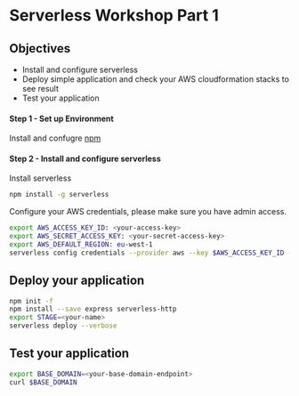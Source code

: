 # Serverless Workshop Part 1

## Objectives
- Install and configure serverless
- Deploy simple application and check your AWS cloudformation stacks to see result
- Test your application

#### Step 1 - Set up Environment
Install and confugre [npm](https://docs.npmjs.com/getting-started/installing-node)

#### Step 2 - Install and configure serverless
Install serverless
```bash
npm install -g serverless
```
Configure your AWS credentials, please make sure you have admin access.

```bash
export AWS_ACCESS_KEY_ID: <your-access-key>
export AWS_SECRET_ACCESS_KEY: <your-secret-access-key>
export AWS_DEFAULT_REGION: eu-west-1
serverless config credentials --provider aws --key $AWS_ACCESS_KEY_ID --secret $AWS_SECRET_ACCESS_KEY
```
## Deploy your application
```bash
npm init -f
npm install --save express serverless-http
export STAGE=<your-name>
serverless deploy --verbose
```

## Test your application
```bash
export BASE_DOMAIN=<your-base-domain-endpoint>
curl $BASE_DOMAIN
```
